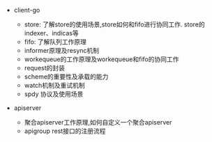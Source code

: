 - client-go
  - store: 了解store的使用场景,store如何和fifo进行协同工作. store的indexer、indicas等
  - fifo: 了解队列工作原理
  - informer原理及resync机制
  - workequeue的工作原理及workequeue和fifo的协同工作
  - request的封装
  - scheme的重要性及承载的能力
  - watch机制及重试机制
  - spdy 协议及使用场景

- apiserver
  - 聚合apiserver工作原理,如何自定义一个聚合apiserver
  - apigroup rest接口的注册流程
